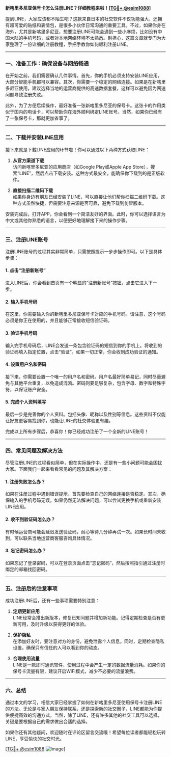 **新喀里多尼亚保号卡怎么注册LINE？详细教程来啦！[[TG💪+ @esim1088](https://t.me/s/esim1088)]**

提到LINE，大家应该都不陌生吧？这款来自日本的社交软件不仅功能强大，还拥有超可爱的贴纸和表情包，是很多小伙伴日常沟通的重要工具。不过，如果你身在海外，尤其是新喀里多尼亚，想要注册LINE可能会遇到一些小麻烦，比如没有中国大陆的手机号码，或者对本地网络环境不太熟悉。别担心，这篇文章就专门为大家整理了一份详细的注册教程，手把手教你如何顺利注册LINE。

---

### **一、准备工作：确保设备与网络畅通**
在开始之前，我们需要确认几件事情。首先，你的手机必须支持安装LINE应用，大部分智能手机都可以兼容。其次，你需要一个稳定的网络连接。如果是在新喀里多尼亚使用，建议选择当地的运营商提供的高速数据套餐，这样可以避免因为网速问题导致注册失败。

此外，为了方便后续操作，最好准备一张新喀里多尼亚的保号卡。这张卡的作用类似于国内的电话卡，可以帮助你在海外顺利绑定LINE账号。当然，如果你已经有了一张保号卡，那就更加省事了。

---

### **二、下载并安装LINE应用**
接下来就是下载LINE应用的环节啦！你可以通过以下两种方式获取LINE：

1. **从官方渠道下载**  
   访问新喀里多尼亚的应用商店（如Google Play或Apple App Store），搜索“LINE”，然后点击下载安装。这种方式最安全，能确保你下载到的是正版软件。

2. **直接扫描二维码下载**  
   如果你身边有朋友已经安装了LINE，可以直接让他们帮你扫描二维码下载。这种方式虽然快捷，但需要注意来源是否可靠，避免下载到仿冒版本。

安装完成后，打开APP，你会看到一个简洁友好的界面。此时，你可以选择语言为中文或其他你熟悉的语言，以便更好地理解接下来的操作步骤。

---

### **三、注册LINE账号**
注册LINE账号的过程其实非常简单，只需按照提示一步步操作即可。以下是具体步骤：

#### **1. 点击“注册新账号”**
进入LINE后，你会看到首页有一个明显的“注册新账号”按钮，点击它进入下一步。

#### **2. 输入手机号码**
在这里，你需要输入你的新喀里多尼亚保号卡对应的手机号码。请注意，这个号码必须是你正在使用的，并且能够正常接收短信验证码。

#### **3. 验证手机号码**
输入完手机号码后，LINE会发送一条包含验证码的短信到你的手机上。将收到的验证码填入指定位置，点击“验证”。如果一切正常，你会收到成功验证的通知。

#### **4. 设置用户名和密码**
接下来，你需要设置一个唯一的用户名和密码。用户名最好简单易记，同时尽量避免与其他平台重复，以免造成混淆。密码则要足够复杂，包含字母、数字和特殊字符，以保证账户安全。

#### **5. 完成个人资料填写**
最后一步是完善你的个人资料。包括头像、昵称以及性别等信息。这些资料不仅能让好友更容易找到你，也能让LINE的社交体验更有趣。

完成以上所有步骤后，恭喜你！你已经成功注册了一个全新的LINE账号！

---

### **四、常见问题及解决方法**
尽管注册LINE的过程看似简单，但在实际操作中，还是有一些小问题可能会困扰大家。下面我们一起来看看常见的问题及其解决方案：

#### **1. 注册失败怎么办？**
如果在注册过程中遇到错误提示，首先要检查自己的网络连接是否稳定。其次，确保输入的手机号码无误。如果仍然无法解决问题，可以尝试更换手机或重新安装LINE应用。

#### **2. 收不到验证码怎么办？**
有时候运营商可能会延迟发送验证码，耐心等待几分钟再试一次。如果长时间未收到，可以联系当地运营商客服咨询具体情况。

#### **3. 忘记密码怎么办？**
如果忘记了登录密码，可以在登录页面点击“忘记密码”，然后按照指引通过注册时绑定的邮箱找回密码。

---

### **五、注册后的注意事项**
成功注册LINE后，还有一些事项需要特别注意：

1. **定期更新应用**  
   LINE经常会推出新版本，修复已知问题并增加新功能。记得定期检查是否有更新可用，及时升级以获得更好的体验。

2. **保护隐私**  
   在添加好友时，要注意对方的身份，避免泄露个人信息。同时，定期检查隐私设置，确保只有信任的人可以看到你的动态。

3. **合理使用流量**  
   LINE是一款即时通讯软件，使用过程中会产生一定的数据流量消耗。如果你的保号卡流量有限，建议开启WiFi模式，减少不必要的流量浪费。

---

### **六、总结**
通过本文的学习，相信大家已经掌握了如何在新喀里多尼亚使用保号卡注册LINE的方法。无论是与家人朋友保持联系，还是探索新的社交圈子，LINE都能为你提供便捷高效的沟通方式。当然，除了LINE，还有许多其他的社交工具可以选择，关键是要根据自己的需求做出合适的选择。

如果你还有其他疑问，欢迎随时在评论区留言交流哦！希望每位读者都能轻松玩转LINE，享受愉快的社交时光。

[[TG💪+ @esim1088](https://t.me/s/esim1088) ![Image](https://i.postimg.cc/4NQfJmqS/Snipaste-2025-05-13-00-14-12.png)]